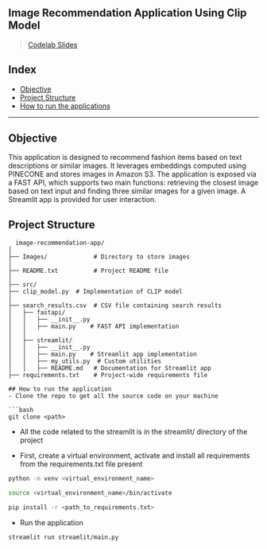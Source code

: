 Image Recommendation Application Using Clip Model
----- 
> [Codelab Slides](https://codelabs-preview.appspot.com/?file_id=1frMLkivAY2tr6b0-LcjpHsZ0saO_uKmrGwmPzEuM0G4/edit#0) <br>

## Index
  - [Objective](#objective)
  - [Project Structure](#project-structure)
  - [How to run the applications](#how-to-run-the-application-locally)
----- 

## Objective
  This application is designed to recommend fashion items based on text descriptions or similar images. It leverages embeddings computed using PINECONE and stores images in Amazon S3. The application is exposed via a FAST API, which supports two main functions: retrieving the closest image based on text input and finding three similar images for a given image. A Streamlit app is provided for user interaction.<br>

  ## Project Structure
```
  image-recommendation-app/
│
├── Images/             # Directory to store images
│
├── README.txt          # Project README file
│
├── src/
├── clip_model.py  # Implementation of CLIP model
│
├── search_results.csv  # CSV file containing search results
│   ├── fastapi/
│   │   ├── __init__.py
│   │   ├── main.py    # FAST API implementation
│   │
│   ├── streamlit/
│   │   ├── __init__.py
│   │   ├── main.py    # Streamlit app implementation
│   │   ├── my_utils.py  # Custom utilities
│   │   ├── README.md   # Documentation for Streamlit app
├── requirements.txt    # Project-wide requirements file

## How to run the application
- Clone the repo to get all the source code on your machine

```bash
git clone <path>
```
- All the code related to the streamlit is in the streamlit/ directory of the project

- First, create a virtual environment, activate and install all requirements from the requirements.txt file present
```bash
python -m venv <virtual_environment_name>
```
```bash
source <virtual_environment_name>/bin/activate
```
```bash
pip install -r <path_to_requirements.txt>
```
- Run the application

```bash
streamlit run streamlit/main.py
```
